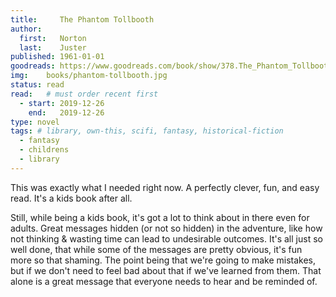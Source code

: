 ```yaml
---
title:     The Phantom Tollbooth
author: 
  first:   Norton
  last:    Juster
published: 1961-01-01 
goodreads: https://www.goodreads.com/book/show/378.The_Phantom_Tollbooth
img:    books/phantom-tollbooth.jpg
status: read
read:   # must order recent first
  - start: 2019-12-26 
    end:   2019-12-26
type: novel
tags: # library, own-this, scifi, fantasy, historical-fiction
  - fantasy
  - childrens
  - library
---
```


This was exactly what I needed right now. A perfectly clever, fun, and easy read. It's a kids book after all.

Still, while being a kids book, it's got a lot to think about in there even for adults. Great messages hidden (or not so hidden) in the adventure, like how not thinking & wasting time can lead to undesirable outcomes. It's all just so well done, that while some of the messages are pretty obvious, it's fun more so that shaming. The point being that we're going to make mistakes, but if we don't need to feel bad about that if we've learned from them. That alone is a great message that everyone needs to hear and be reminded of.